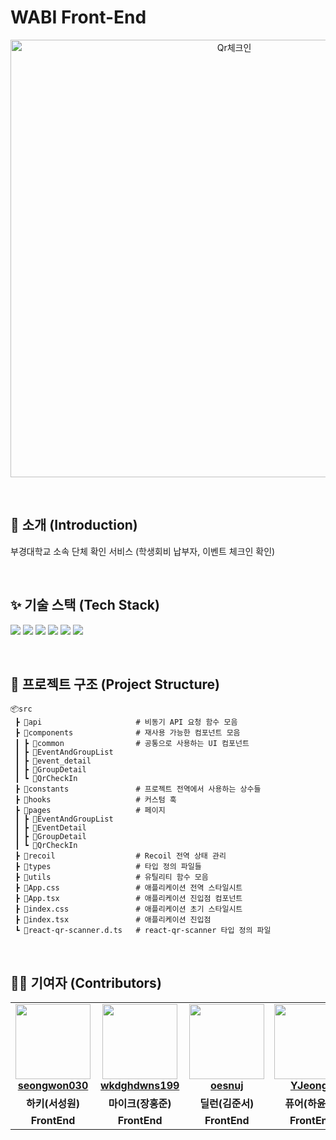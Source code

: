 # WABI Front-End
<p align= center>
<img src="https://github.com/user-attachments/assets/f77b774e-9d30-4510-a64c-c6175358a709" width="700px" alt="Qr체크인">
</p>


<br/>

## 🎨 소개 (Introduction) 
부경대학교 소속 단체 확인 서비스 (학생회비 납부자, 이벤트 체크인 확인)

<br/>

## ✨ 기술 스택 (Tech Stack)
<img src="https://img.shields.io/badge/react-61DAFB?style=for-the-badge&logo=react&logoColor=white"> <img src="https://img.shields.io/badge/TypeScript-3178C6?style=for-the-badge&logo=typescript&logoColor=white">  <img src="https://img.shields.io/badge/styled--components-DB7093?style=for-the-badge&logo=styled-components&logoColor=white"> <img src="https://img.shields.io/badge/Axios-5A29E4?style=for-the-badge&logo=Axios&logoColor=white"/> <img src="https://img.shields.io/badge/Prettier-F7B93E?style=for-the-badge&logo=prettier&logoColor=white">
<img src="https://img.shields.io/badge/ESLint-4B32C3?style=for-the-badge&logo=eslint&logoColor=white"> 

<br/>

## 📂 프로젝트 구조 (Project Structure)
```
📦src
 ┣ 📂api                     # 비동기 API 요청 함수 모음
 ┣ 📂components              # 재사용 가능한 컴포넌트 모음
 ┃ ┣ 📂common                # 공통으로 사용하는 UI 컴포넌트
 ┃ ┣ 📂EventAndGroupList       
 ┃ ┣ 📂event_detail            
 ┃ ┣ 📂GroupDetail            
 ┃ ┗ 📂QrCheckIn               
 ┣ 📂constants               # 프로젝트 전역에서 사용하는 상수들
 ┣ 📂hooks                   # 커스텀 훅
 ┣ 📂pages                   # 페이지
 ┃ ┣ 📂EventAndGroupList       
 ┃ ┣ 📂EventDetail             
 ┃ ┣ 📂GroupDetail             
 ┃ ┗ 📂QrCheckIn               
 ┣ 📂recoil                  # Recoil 전역 상태 관리
 ┣ 📂types                   # 타입 정의 파일들
 ┣ 📂utils                   # 유틸리티 함수 모음
 ┣ 📜App.css                 # 애플리케이션 전역 스타일시트
 ┣ 📜App.tsx                 # 애플리케이션 진입점 컴포넌트
 ┣ 📜index.css               # 애플리케이션 초기 스타일시트
 ┣ 📜index.tsx               # 애플리케이션 진입점
 ┗ 📜react-qr-scanner.d.ts   # react-qr-scanner 타입 정의 파일

```
<br/>

## 👨‍💻 기여자 (Contributors)

<table align="center">
  <tr>
    <td align="center">
       <img src="https://avatars.githubusercontent.com/u/105052068?v=4" width="120px;"/>   
        <br />
        <a href="https://github.com/seongwon030" title="Code"><b>seongwon030</b></a>
    </td>
    <td align="center">
        <img src="https://avatars.githubusercontent.com/u/35947667?v=4" width="120px;"/> 
        <br />
        <a href="https://github.com/wkdghdwns199" title="Code"><b>wkdghdwns199</b></a>
    </td>
    <td align="center">
        <img src="https://avatars.githubusercontent.com/u/112786665?v=4" width="120px;"/> 
        <br />
        <a href="https://github.com/oesnuj" title="Code"><b>oesnuj</b></a>
    </td>
    <td align="center">
        <img src="https://avatars.githubusercontent.com/u/112613300?v=4" width="120px;"/> 
        <br />
        <a href="https://github.com/YJeongs" title="Code"><b>YJeongs</b></a>
    </td> 
    <td align="center">
        <img src="https://avatars.githubusercontent.com/u/113815454?v=4" width="120px;"/> 
        <br />
        <a href="https://github.com/newdesigner" title="Code"><b>gjsk132</b></a>
    </td> 
  </tr>
  <tr>
    <td align="center"><b>하키(서성원)</b></td>
    <td align="center"><b>마이크(장홍준)</b></td>
    <td align="center"><b>딜런(김준서)</b></td>
    <td align="center"><b>퓨어(하윤정)</b></td>
    <td align="center"><b>나봉(허나영)</b></td>
  </tr>
  <tr>
    <td align="center"><b>FrontEnd</b></td>
    <td align="center"><b>FrontEnd</b></td>
    <td align="center"><b>FrontEnd</b></td>
    <td align="center"><b>FrontEnd</b></td>
    <td align="center"><b>Design</b></td>
  </tr>
</table>

